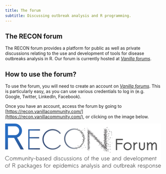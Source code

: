 ```yaml
---
title: The forum
subtitle: Discussing outbreak analysis and R programming.
---
```



## The RECON forum
The RECON forum provides a platform for public as well as private discussions relating to the use and development of tools for disease outbreaks analysis in R. Our forum is currently hosted at [*Vanilla forums*](https://vanillaforums.com).



## How to use the forum?
To use the forum, you will need to create an account on [*Vanilla forums*](https://vanillaforums.com). This is particularly easy, as you can use various credentials to log in (e.g. Google, Twitter, LinkedIn, Facebook).

Once you have an account, access the forum by going to [https://recon.vanillacommunity.com/](https://recon.vanillacommunity.com/), or clicking on the image below.


<a href="https://recon.vanillacommunity.com/"><img src="http://raw.githubusercontent.com/reconhub/logo/master/png/logo-forum-w1200.png" alt="RECON forum logo"></a>
